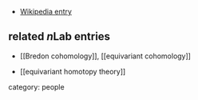 
* [Wikipedia entry](https://en.wikipedia.org/wiki/Glen_Bredon)

## related $n$Lab entries

* [[Bredon cohomology]], [[equivariant cohomology]]

* [[equivariant homotopy theory]]

category: people
